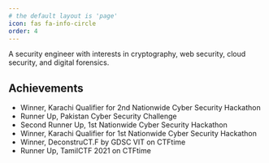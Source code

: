 ```yaml
---
# the default layout is 'page'
icon: fas fa-info-circle
order: 4
---
```


A security engineer with interests in cryptography, web security, cloud security, and digital forensics.

## Achievements

- Winner, Karachi Qualifier for 2nd Nationwide Cyber Security Hackathon
- Runner Up, Pakistan Cyber Security Challenge
- Second Runner Up, 1st Nationwide Cyber Security Hackathon
- Winner, Karachi Qualifier for 1st Nationwide Cyber Security Hackathon
- Winner, DeconstruCT.F by GDSC VIT on CTFtime
- Runner Up, TamilCTF 2021 on CTFtime

